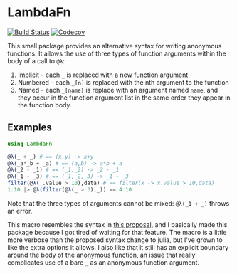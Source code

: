 # LambdaFn

[![Build Status](https://travis-ci.org/haberdashPI/LambdaFn.jl.svg?branch=master)](https://travis-ci.org/haberdashPI/LambdaFn.jl)
[![Codecov](https://codecov.io/gh/haberdashPI/LambdaFn.jl/branch/master/graph/badge.svg)](https://codecov.io/gh/haberdashPI/LambdaFn.jl)

This small package provides an alternative syntax for writing anonymous functions. It allows the use of three types of function arguments within the body of a call to `@λ`:

1. Implicit - each `_` is replaced with a new function argument
2. Numbered - each `_[n]` is replaced with the nth argument to the function
3. Named - each `_[name]` is replace with an argument named `name`, and they occur in the function argument list in the same order they appear in the function body.

## Examples
```julia
using LambdaFn

@λ(_ + _) # == (x,y) -> x+y
@λ(_a*_b + _a) # == (a,b) -> a*b + a
@λ(_2 - _1) # == (_1,_2) -> _2 - _1
@λ(_1 - _3) # == (_1,_2,_3) -> _1 - _3
filter(@λ(_.value > 10),data) # == filter(x -> x.value > 10,data)
1:10 |> @λ(filter(@λ(_ > 3),_)) == 4:10
```

Note that the three types of arguments cannot be mixed: `@λ(_1 + _)` throws an error.

This macro resembles the syntax in [this proposal](https://github.com/JuliaLang/julia/pull/24990), and I basically made this package because I got tired of waiting for that feature. The macro is a little more verbose than the proposed syntax change to julia, but I've grown to like the extra options it allows. I also like that it still has an explicit boundary around the body of the anonymous function, an issue that really complicates use of a bare `_` as an anonymous function argument.